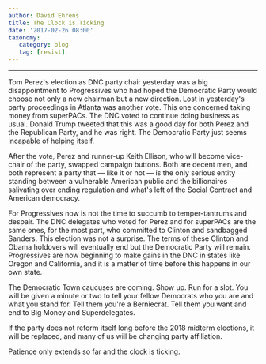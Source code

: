 ```yaml
---
author: David Ehrens
title: The Clock is Ticking
date: '2017-02-26 08:00'
taxonomy:
   category: blog
   tag: [resist]
---
```

---
Tom Perez's election as DNC party chair yesterday was a big disappointment to Progressives who had hoped the Democratic Party would choose not only a new chairman but a new direction. Lost in yesterday's party proceedings in Atlanta was another vote. This one concerned taking money from superPACs. The DNC voted to continue doing business as usual. Donald Trump tweeted that this was a good day for both Perez and the Republican Party, and he was right. The Democratic Party just seems incapable of helping itself.

After the vote, Perez and runner-up Keith Ellison, who will become vice-chair of the party, swapped campaign buttons. Both are decent men, and both represent a party that — like it or not — is the only serious entity standing between a vulnerable American public and the billionaires salivating over ending regulation and what's left of the Social Contract and American democracy.

For Progressives now is not the time to succumb to temper-tantrums and despair. The DNC delegates who voted for Perez and for superPACs are the same ones, for the most part, who committed to Clinton and sandbagged Sanders. This election was not a surprise. The terms of these Clinton and Obama holdovers will eventually end but the Democratic Party will remain. Progressives are now beginning to make gains in the DNC in states like Oregon and California, and it is a matter of time before this happens in our own state.

The Democratic Town caucuses are coming. Show up. Run for a slot. You will be given a minute or two to tell your fellow Democrats who you are and what you stand for. Tell them you're a Berniecrat. Tell them you want and end to Big Money and Superdelegates.

If the party does not reform itself long before the 2018 midterm elections, it will be replaced, and many of us will be changing party affiliation.

Patience only extends so far and the clock is ticking.
